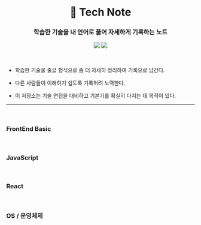 <div align=center>

# 📓 Tech Note

### 학습한 기술을 내 언어로 풀어 자세하게 기록하는 노트

<img src="https://img.shields.io/badge/since-2025.08-grey"></a>
<img src="https://img.shields.io/badge/author-SangYoonLee-skyblue"></a>

</div>

<br/>

- 학습한 기술을 줄글 형식으로 좀 더 자세히 정리하여 기록으로 남긴다.

- 다른 사람들이 이해하기 쉽도록 기록허려 노력한다.

- 이 저장소는 기술 면접을 대비하고 기본기를 확실히 다지는 데 목적이 있다.

---

<br/>

### FrontEnd Basic

<!-- - <a href="">주소창에 google.com 입력 시 일어나는 과정 Part 1. 네트워크 통신</a> -->
<!-- - <a href="">주소창에 google.com 입력 시 일어나는 과정 Part 2. 브라우저 렌더링 파이프 라인</a> -->
<!-- - <a href="">옵저버 패턴(Observer Pattern)</a> -->
<!-- - <a href=""></a> -->

<br/>

### JavaScript

<!-- - <a href="">이벤트 위임과 이벤트 전파 과정</a> -->
<!-- - <a href="">이벤트 루프가 비동기 로직을 처리하는 과정</a> -->
<!-- - <a href="">매크로 테스트 큐와 마이크로 테스트 큐</a> -->
<!-- - <a href="">실행 컨텍스트와 this의 의미</a> -->
<!-- - <a href="">클로저란?</a> -->
<!-- - <a href="">ESM은 무엇이며 왜 사용하는 것이 좋을까?</a> -->
<!-- - <a href=""></a> -->

<br/>

### React

<!-- - <a href="">리액트의 Strict Mode란?</a> -->
<!-- - <a href=""></a> -->

<br/>

### OS / 운영체제

<!-- - <a href="">프로세스 메모리의 구조</a> -->
<!-- - <a href=""></a> -->

<br/><br/>
